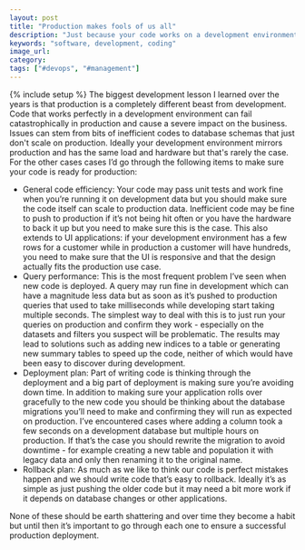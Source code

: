 ```yaml
---
layout: post
title: "Production makes fools of us all"
description: "Just because your code works on a development environment doesn't mean it will work on production. The scale and infrastructure may be completely different and you nede to keep it mind when writing software."
keywords: "software, development, coding"
image_url:
category:
tags: ["#devops", "#management"]
---
```

{% include setup %}
The biggest development lesson I learned over the years is that production is a completely different beast from development. Code that works perfectly in a development environment can fail catastrophically in production and cause a severe impact on the business. Issues can stem from bits of inefficient codes to database schemas that just don't scale on production. Ideally your development environment  mirrors production and has the same load and hardware but that's rarely the case. For the other cases cases I’d go through the following items to make sure your code is ready for production:

- General code efficiency: Your code may pass unit tests and work fine when you’re running it on development data but you should make sure the code itself can scale to production data. Inefficient code may be fine to push to production if it’s not being hit often or you have the hardware to back it up but you need to make sure this is the case. This also extends to UI applications: if your development environment has a few rows for a customer while in production a customer will have hundreds, you need to make sure that the UI is responsive and that the design actually fits the production use case.
- Query performance: This is the most frequent problem I’ve seen when new code is deployed. A query may run fine in development which can have a magnitude less data but as soon as it’s pushed to production queries that used to take milliseconds while developing start taking multiple seconds. The simplest way to deal with this is to just run your queries on production and confirm they work - especially on the datasets and filters you suspect will be problematic. The results may lead to solutions such as adding new indices to a table or generating new summary tables to speed up the code, neither of which would have been easy to discover during development.
- Deployment plan: Part of writing code is thinking through the deployment and a big part of deployment is making sure you’re avoiding down time. In addition to making sure your application rolls over gracefully to the new code you should be thinking about the database migrations you’ll need to make and confirming they will run as expected on production. I’ve encountered cases where adding a column took a few seconds on a development database but multiple hours on production. If that’s the case you should rewrite the migration to avoid downtime - for example creating a new table and population it with legacy data and only then renaming it to the original name.
- Rollback plan: As much as we like to think our code is perfect mistakes happen and we should write code that’s easy to rollback. Ideally it’s as simple as just pushing the older code but it may need a bit more work if it depends on database changes or other applications.

None of these should be earth shattering and over time they become a habit but until then it’s important to go through each one to ensure a successful production deployment.
